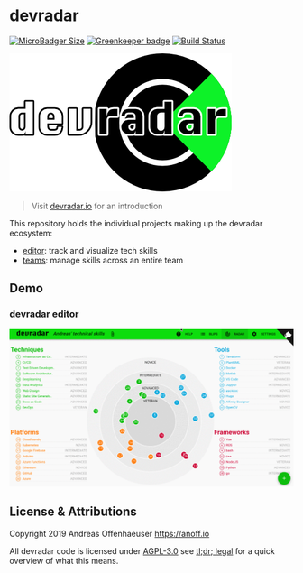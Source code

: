 # devradar

[![MicroBadger Size](https://img.shields.io/microbadger/image-size/anoff/devradar.svg)](https://microbadger.com/images/anoff/devradar)
[![Greenkeeper badge](https://badges.greenkeeper.io/anoff/devradar.svg)](https://greenkeeper.io/)
[![Build Status](https://cloud.drone.io/api/badges/anoff/devradar/status.svg)](https://cloud.drone.io/anoff/devradar)

<img src="assets/logo-text.png">

> Visit [devradar.io](https://devradar.io) for an introduction

This repository holds the individual projects making up the devradar ecosystem:

* [editor](editor/): track and visualize tech skills
* [teams](teams/): manage skills across an entire team


## Demo

### devradar editor

<img src="assets/editor-demo.gif" alt="video of the editor app">

## License & Attributions

Copyright 2019 Andreas Offenhaeuser <https://anoff.io>

All devradar code is licensed under [AGPL-3.0](LICENSE) see [tl;dr; legal](https://tldrlegal.com/license/gnu-affero-general-public-license-v3-(agpl-3.0)) for a quick overview of what this means.
